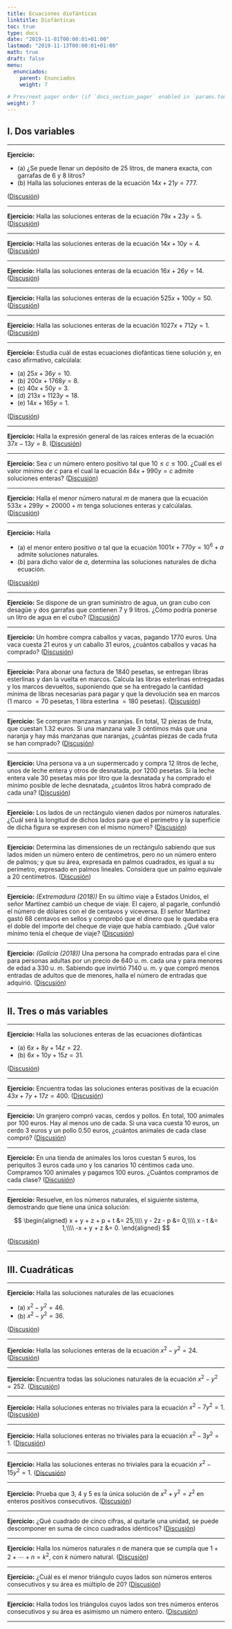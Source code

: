 ```yaml
---
title: Ecuaciones diofánticas
linktitle: Diofánticas
toc: true
type: docs
date: "2019-11-01T00:00:01+01:00"
lastmod: "2019-11-13T00:00:01+01:00"
math: true
draft: false
menu:
  enunciados:
    parent: Enunciados
    weight: 7

# Prev/next pager order (if `docs_section_pager` enabled in `params.toml`)
weight: 7
---
```


## I. Dos variables

---

**Ejercicio:**

- (a) ¿Se puede llenar un depósito de $25$ litros, de manera exacta, con garrafas de $6$ y $8$ litros?
- (b) Halla las soluciones enteras de la ecuación $14x + 21y = 777$.

([Discusión](/2019/11/01/enunciados-propuestos-xviii/))

---

**Ejercicio:** Halla las soluciones enteras de la ecuación $79x + 23y = 5$. ([Discusión](/2019/11/01/enunciados-propuestos-xviii/))

---

**Ejercicio:** Halla las soluciones enteras de la ecuación $14x + 10y = 4$. ([Discusión](/2019/11/01/enunciados-propuestos-xviii/))

---

**Ejercicio:** Halla las soluciones enteras de la ecuación $16x + 26y = 14$. ([Discusión](/2019/11/01/enunciados-propuestos-xviii/))

---

**Ejercicio:** Halla las soluciones enteras de la ecuación $525x + 100y = 50$. ([Discusión](/2019/11/04/enunciados-propuestos-xix/))

---

**Ejercicio:** Halla las soluciones enteras de la ecuación $1027x + 712y = 1$. ([Discusión](/2019/11/04/enunciados-propuestos-xix/))

---

**Ejercicio:** Estudia cuál de estas ecuaciones diofánticas tiene solución y, en caso afirmativo, calcúlala:

- (a) $25x + 36y = 10$.
- (b) $200x + 1768y = 8$.
- (c\) $40x + 50y = 3$.
- (d) $213x + 1123y = 18$.
- (e) $14x + 165y = 1$.

([Discusión](/2019/11/04/enunciados-propuestos-xix/))

---

**Ejercicio:** Halla la expresión general de las raíces enteras de la ecuación $37x - 13y = 8$. ([Discusión](/2019/11/04/enunciados-propuestos-xix/))

---

**Ejercicio:** Sea $c$ un número entero positivo tal que $10\leq c\leq 100$. ¿Cuál es el valor mínimo de $c$ para el cual la ecuación $84x + 990y = c$ admite soluciones enteras? ([Discusión](/2019/11/04/enunciados-propuestos-xix/))

---

**Ejercicio:** Halla el menor número natural $m$ de manera que la ecuación $533x + 299y = 20000 + m$ tenga soluciones enteras y calcúlalas. ([Discusión](/2019/11/04/enunciados-propuestos-xix/))

---

**Ejercicio:** Halla

- (a) el menor entero positivo $a$ tal que la ecuación $1001x + 770y = 10^6 + a$ admite soluciones naturales.
- (b) para dicho valor de $a$, determina las soluciones naturales de dicha ecuación.

([Discusión](/2019/11/06/enunciados-propuestos-xx/))

---

**Ejercicio:** Se dispone de un gran suministro de agua, un gran cubo con desagüe y dos garrafas que contienen $7$ y $9$ litros. ¿Cómo podría ponerse un litro de agua en el cubo? ([Discusión](/2019/11/06/enunciados-propuestos-xx/))

---

**Ejercicio:** Un hombre compra caballos y vacas, pagando $1770$ euros. Una vaca cuesta $21$ euros y un caballo $31$ euros, ¿cuántos caballos y vacas ha comprado? ([Discusión](/2019/11/06/enunciados-propuestos-xx/))

---

**Ejercicio:** Para abonar una factura de $1840$ pesetas, se entregan libras esterlinas y dan la vuelta en marcos. Calcula las libras esterlinas entregadas y los marcos devueltos, suponiendo que se ha entregado la cantidad mínima de libras necesarias para pagar y que la devolución sea en marcos ($1$ marco $=70$ pesetas, $1$ libra esterlina $=180$ pesetas). ([Discusión](/2019/11/06/enunciados-propuestos-xx/))

---

**Ejercicio:** Se compran manzanas y naranjas. En total, $12$ piezas de fruta, que cuestan $1.32$ euros. Si una manzana vale $3$ céntimos más que una naranja y hay más manzanas que naranjas, ¿cuántas piezas de cada fruta se han comprado? ([Discusión](/2019/11/06/enunciados-propuestos-xx/))

---

**Ejercicio:** Una persona va a un supermercado y compra $12$ litros de leche, unos de leche entera y otros de desnatada, por $1200$ pesetas. Si la leche entera vale $30$ pesetas más por litro que la desnatada y ha comprado el mínimo posible de leche desnatada, ¿cuántos litros habrá comprado de cada una? ([Discusión](/2019/11/06/enunciados-propuestos-xx/))

---

**Ejercicio:** Los lados de un rectángulo vienen dados por números naturales. ¿Cuál será la longitud de dichos lados para que el perímetro y la superficie de dicha figura se expresen con el mismo número? ([Discusión](/2019/11/18/enunciados-propuestos-xxv/))

---

**Ejercicio:** Determina las dimensiones de un rectángulo sabiendo que sus lados miden un número entero de centímetros, pero no un número entero de palmos; y que su área, expresada en palmos cuadrados, es igual a su perímetro, expresado en palmos lineales. Considera que un palmo equivale a $20$ centímetros. ([Discusión](/2019/11/18/enunciados-propuestos-xxv/))

---

**Ejercicio:** *(Extremadura (2018))* En su último viaje a Estados Unidos, el señor Martínez cambió un cheque de viaje. El cajero, al pagarle, confundió el número de dólares con el de centavos y viceversa. El señor Martínez gastó $68$ centavos en sellos y comprobó que el dinero que le quedaba era el doble del importe del cheque de viaje que había cambiado. ¿Qué valor mínimo tenía el cheque de viaje? ([Discusión](/2019/11/18/enunciados-propuestos-xxv/))

---

**Ejercicio:** *(Galicia (2018))* Una persona ha comprado entradas para el cine para personas adultas por un precio de $640$ u. m. cada una y para menores de edad a $330$ u. m. Sabiendo que invirtió $7140$ u. m. y que compró menos entradas de adultos que de menores, halla el número de entradas que adquirió. ([Discusión](/2019/11/18/enunciados-propuestos-xxv/))

---

## II. Tres o más variables

---

**Ejercicio:** Halla las soluciones enteras de las ecuaciones diofánticas

- (a) $6x + 8y + 14z = 22$.
- (b) $6x + 10y + 15z = 31$.

([Discusión](/2019/11/08/enunciados-propuestos-xxi/))

---

**Ejercicio:** Encuentra todas las soluciones enteras positivas de la ecuación $43x + 7y + 17z = 400$. ([Discusión](/2019/11/08/enunciados-propuestos-xxi/))

---

**Ejercicio:** Un granjero compró vacas, cerdos y pollos. En total, $100$ animales por $100$ euros. Hay al menos uno de cada. Si una vaca cuesta $10$ euros, un cerdo $3$ euros y un pollo $0.50$ euros, ¿cuántos animales de cada clase compró? ([Discusión](/2019/11/08/enunciados-propuestos-xxi/))

---

**Ejercicio:** En una tienda de animales los loros cuestan $5$ euros, los periquitos $3$ euros cada uno y los canarios $10$ céntimos cada uno. Compramos $100$ animales y pagamos $100$ euros. ¿Cuántos compramos de cada clase? ([Discusión](/2019/11/08/enunciados-propuestos-xxi/))

---

**Ejercicio:** Resuelve, en los números naturales, el siguiente sistema, demostrando que tiene una única solución:

$$
\begin{aligned}
x + y + z + p + t &= 25,\\\\ y - 2z - p &= 0,\\\\ x - t &= 1,\\\\ -x + y + z &= 0.
\end{aligned}
$$

([Discusión](/2019/11/08/enunciados-propuestos-xxi/))

---

## III. Cuadráticas

---

**Ejercicio:** Halla las soluciones naturales de las ecuaciones

- (a) $x^2 - y^2 = 46$.
- (b) $x^2 - y^2 = 36$.

([Discusión](/2019/11/08/enunciados-propuestos-xxi/))

---

**Ejercicio:** Halla las soluciones enteras de la ecuación $x^2 - y^2 = 24$. ([Discusión](/2019/11/11/enunciados-propuestos-xxii/))

---

**Ejercicio:** Encuentra todas las soluciones naturales de la ecuación $x^2 - y^2 = 252$. ([Discusión](/2019/11/11/enunciados-propuestos-xxii/))

---

**Ejercicio:** Halla soluciones enteras no triviales para la ecuación $x^2 - 7y^2 = 1$. ([Discusión](/2019/11/11/enunciados-propuestos-xxii/))

---

**Ejercicio:** Halla soluciones enteras no triviales para la ecuación $x^2 - 3y^2 = 1$. ([Discusión](/2019/11/11/enunciados-propuestos-xxii/))

---

**Ejercicio:** Halla las soluciones enteras no triviales para la ecuación $x^2 - 15y^2 = 1$. ([Discusión](/2019/11/11/enunciados-propuestos-xxii/))

---

**Ejercicio:** Prueba que $3$, $4$ y $5$ es la única solución de $x^2 + y^2 = z^2$ en enteros positivos consecutivos. ([Discusión](/2019/11/11/enunciados-propuestos-xxii/))

---

**Ejercicio:** ¿Qué cuadrado de cinco cifras, al quitarle una unidad, se puede descomponer en suma de cinco cuadrados idénticos? ([Discusión](/2019/11/13/enunciados-propuestos-xxiii/))

---

**Ejercicio:** Halla los números naturales $n$ de manera que se cumpla que $1+2+\cdots+n = k^2$, con $k$ número natural. ([Discusión](/2019/11/13/enunciados-propuestos-xxiii/))

---

**Ejercicio:** ¿Cuál es el menor triángulo cuyos lados son números enteros consecutivos y su área es múltiplo de $20$? ([Discusión](/2019/11/13/enunciados-propuestos-xxiii/))

---

**Ejercicio:** Halla todos los triángulos cuyos lados son tres números enteros consecutivos y su área es asimismo un número entero. ([Discusión](/2019/11/13/enunciados-propuestos-xxiii/))

---
